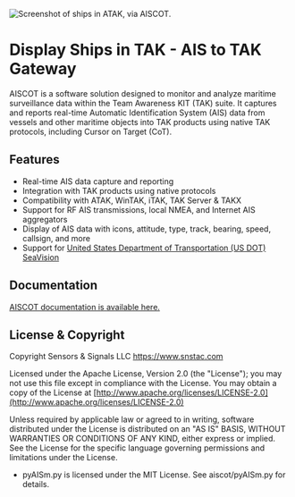 ![Screenshot of ships in ATAK, via AISCOT.](https://aiscot.readthedocs.io/en/latest/media/aiscot_screenshot_tak_logo.png)

# Display Ships in TAK - AIS to TAK Gateway 

AISCOT is a software solution designed to monitor and analyze maritime surveillance data within the Team Awareness KIT (TAK) suite. It captures and reports real-time Automatic Identification System (AIS) data from vessels and other maritime objects into TAK products using native TAK protocols, including Cursor on Target (CoT).

## Features

- Real-time AIS data capture and reporting
- Integration with TAK products using native protocols
- Compatibility with ATAK, WinTAK, iTAK, TAK Server & TAKX
- Support for RF AIS transmissions, local NMEA, and Internet AIS aggregators
- Display of AIS data with icons, attitude, type, track, bearing, speed, callsign, and more
- Support for [United States Department of Transportation (US DOT) SeaVision](https://seavision.volpe.dot.gov/)

## Documentation

[AISCOT documentation is available here.](https://aiscot.rtfd.io)

## License & Copyright

Copyright Sensors & Signals LLC https://www.snstac.com

Licensed under the Apache License, Version 2.0 (the "License");
you may not use this file except in compliance with the License.
You may obtain a copy of the License at [http://www.apache.org/licenses/LICENSE-2.0](http://www.apache.org/licenses/LICENSE-2.0)

Unless required by applicable law or agreed to in writing, software
distributed under the License is distributed on an "AS IS" BASIS,
WITHOUT WARRANTIES OR CONDITIONS OF ANY KIND, either express or implied.
See the License for the specific language governing permissions and
limitations under the License.

* pyAISm.py is licensed under the MIT License. See aiscot/pyAISm.py for details.
